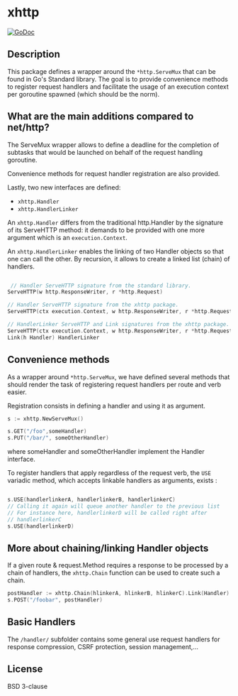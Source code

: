 # xhttp

[![GoDoc](https://godoc.org/github.com/atdiar/xhttp/gddo?status.svg)](http://godoc.org/github.com/atdiar/xhttp)

## Description

This package defines a wrapper around the `*http.ServeMux` that can be found
in Go's Standard library. The goal is to provide convenience methods to
register request handlers and facilitate the usage of an execution context
per goroutine spawned (which should be the norm).

## What are the main additions compared to net/http?

The ServeMux wrapper allows to define a deadline for the completion of
subtasks that would be launched on behalf of the request handling goroutine.

Convenience methods for request handler registration are also provided.

Lastly, two new interfaces are defined:
* `xhttp.Handler`
* `xhttp.HandlerLinker`

An `xhttp.Handler` differs from the traditional http.Handler by the signature
of its ServeHTTP method: it demands to be provided with one more argument
which is an `execution.Context`.

An `xhttp.HandlerLinker` enables the linking of two Handler objects so that one
can call the other. By recursion, it allows to create a linked list (chain) of
handlers.

``` go

 // Handler ServeHTTP signature from the standard library.
ServeHTTP(w http.ResponseWriter, r *http.Request)

// Handler ServeHTTP signature from the xhttp package.
ServeHTTP(ctx execution.Context, w http.ResponseWriter, r *http.Request)

// HandlerLinker ServeHTTP and Link signatures from the xhttp package.
ServeHTTP(ctx execution.Context, w http.ResponseWriter, r *http.Request)
Link(h Handler) HandlerLinker

```

## Convenience methods

As a wrapper around `*http.ServeMux`, we have defined several methods that
should render the task of registering request handlers per route and verb easier.

Registration consists in defining a handler and using it
as argument.

``` go
s := xhttp.NewServeMux()

s.GET("/foo",someHandler)
s.PUT("/bar/", someOtherHandler)

```
where someHandler and someOtherHandler implement the Handler interface.

To register handlers that apply regardless of the request verb, the `USE`
variadic method, which accepts linkable handlers as arguments, exists :

``` go

s.USE(handlerlinkerA, handlerlinkerB, handlerlinkerC)
// Calling it again will queue another handler to the previous list
// For instance here, handlerlinkerD will be called right after
// handlerlinkerC
s.USE(handlerlinkerD)

```

## More about chaining/linking Handler objects

If a given route & request.Method requires a response to be processed
by a chain of handlers, the `xhttp.Chain` function can be used to create such
a chain.

``` go
postHandler := xhttp.Chain(hlinkerA, hlinkerB, hlinkerC).Link(Handler)
s.POST("/foobar", postHandler)
```

## Basic Handlers

The `/handler/` subfolder contains some general use request handlers
for response compression, CSRF protection, session management,...

## License
BSD 3-clause
